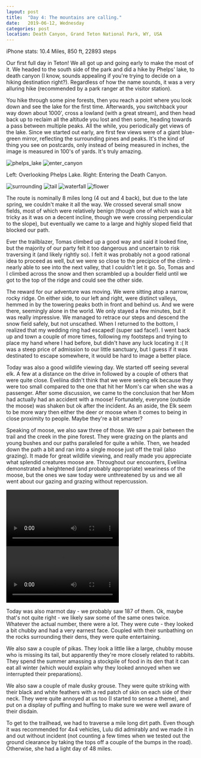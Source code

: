 ```yaml
---
layout: post
title:  "Day 4: The mountains are calling."
date:   2019-06-12, Wednesday
categories: post
location: Death Canyon, Grand Teton National Park, WY, USA
---
```


iPhone stats:  10.4 Miles, 850 ft, 22893 steps

Our first full day in Teton! We all got up and going early to make the most of it. We headed to the south side of the park and did a hike by Phelps' lake, to death canyon (I know, sounds appealing if you're trying to decide on a hiking destination right?). Regardless of how the name sounds, it was a very alluring hike (recommended by a park ranger at the visitor station). 

You hike through some pine forests, then you reach a point where you look down and see the lake for the first time. Afterwards, you switchback your way down about 1000', cross a lowland (with a great stream), and then head back up to reclaim all the altitude you lost and then some, heading towards a pass between multiple peaks. All the while, you periodically get views of the lake. Since we started out early, are first few views were of a giant blue-green mirror, reflecting the surrounding pines and peaks. It's the kind of thing you see on postcards, only instead of being measured in inches, the image is measured in 100's of yards. It's truly amazing.

<div class="post-image post-image--split">
    <img src="https://lh3.googleusercontent.com/6cp9MwVwHQnQcqc36zeG3YtnfqPyBPKolbJX5NKXQvtccuCJxYvlagmxlzmM7fhgr7QHd3NOsQgKTt5c-xwBaIR5FxgnN4yGzGQF7RkzigqSKiFtrkybfusuIc0BOnI-07FzMITjBD9pAII1Y7cgwUwMj38DjDa8BPjfPXVic_4IXtUtqPuj3MIRKMjvJAr_N83RJTIk6E5wtKk_iUDI5kvWQU5ZfMjixlE3qgmuFALYsqq2aSuSjHyubW2TIY7F22HA1QMeN1G4KxGQlFTFmJDGmpFReM7vpDaHojIRg2rqeEAMdnTJcI_DFkElDtlCSaxzDzPc_N6hFiYSZehyWZ0X547tyZj8czTnUmudIG0Ci0yTQ7WfV1oB5MfZXNLax7K9mmRkxKsbY1iLZjZ3_aQE3rJPo1fNAqYi0AyQptb4SbOn_0sFUQ8897iS4GJ-vlOB0vqaZbOkDJYogWv5F9cElepVFc2wbJRcMEz-r8btS1ZE3Tr4LpL6w_TEuz7uTOGah21HU1zfnXq4RdKkpy6aLqdFYEi8PCHk9414voKuxk1nMomlAk7jjD9wGzk-nbCGtnspp5bmLjrW22F4SuzLx8AUl5IFNcN7ve3iNDuSp_7Yd8S8YxZ7yQjLBhgo7VHSQ3PU2l7TDP0ARAXEyUjt3eMNwlkQ=w2114-h1408-no" alt="phelps_lake" />
    <img src="https://lh3.googleusercontent.com/BHIUHWnatFcF1dsnKDja8F64Id_m0JYfyMeh_1FbQqRCstcQ7yBPXNREcr0jmtV8NUOEmfYIpoM-93urmkVJgM9aXL2oThStZhdc5v6qo6hqYopEf3q4JTqy01hWCh-hSrC6kluduMWnZBlkWkTDOT10rXIB6XEjHkSA3jxi9pzDmlrVGUOEJAo2zeZPX6gOutY2FBDu60dXi3moz-rdphn3De9aFH6tvWwxW5OMvHaPZQjueNTkywFsRiL3HO-FDGlZQmVmFGoeEC6VWXN4ALYvboTCSkKcPqcaeZGlnTez1gqioRYrbX52zrWdVs63XsaZJTQ5yLOHNtcm1P8r2NaBAYYPoyhs6FYuF3ecgPgHqwC1XwAwGI_p9W9-76wbr7IAq0jTOyQYpMx-ApG87JRRE1SuQCIYDUcTO5QnBv8dAEyGVoC9ju_axLscV4brlu5pNtqFN01FWqpvSd1k9vKlWQZN0LZvB0xAsSM-GKtEJdy-Hb8NSqLgG30mOht-bEpv3LNlMHc_HBIpigA5i_6YD-zyn9EUMKhmmKn4opzKKyhd2SuOgQNFV0C7A0gR18VdSLHIV0dhNrELioc9YuigBFsrC4u-YXFUMX5jMSCNHbA3IS3oYRMe9QFvbDM7IT4LGJ6Ht1WwdQLSm5bqHlTYW3QlsbsX=w1878-h1408-no" alt="enter_canyon" />
    <p class="post-image-caption"> Left: Overlooking Phelps Lake. Right: Entering the Death Canyon. </p>
</div>

<div class="post-image post-image--split">
    <img src="https://lh3.googleusercontent.com/IU5Fo0An6p5in-_0W4ItrzrQMevQvbo7skQNh4iOMgtrN8VdXs9hitMweEGT1X2L822TTM2EZZe8mq3X6JKmcNGXCsf38Wt3H6v4hsx8dwZwqS-jX-aLUH7nGC2vfQcUXx7lPA9P3TMg-y-HAfu_MtW1KFWpZ_BlZ2DIeLIXKU86rm2XDr0cNTh1L-vTb5qkigMpuvubVjDqo1aHzYzuaDNqxVcM28DO7NaK_RhjEHkBEOaVTD38lZ07tDU6xCPXnx-Hw8z7xnY3j66qPqxbhvHzPU6WgIzxB0Gmvk-6IHhfcppSzej_NpU0uWPBoPpcpug3_sVKRGtQm6nPm6zLSEk5NAoe7ilzNP7URb20kigkUj1NnkjjURj7ycXzWdjLHTMmUiom130A8BzBbg6qctoG8USqFndUnen9_kfQA0Jv0gdVVHP4cX7h-Zukd61pZ03XbGkVFh0gimkwRjwVMbZzq1UPdYXMyfE0Zf5qsYkBIgxQjRFmAJ3Pk24FYKBro79hgCIHx5gguxpM37y2BeWAYA0ReL1lNKlcudfemFVvK85BNE9X656Pf2X1XLRhuZwosrlTpJgNIodEigyCVn4XVI-omrDUdtkY91DmBmwh9JcICBVZdH74SRwQdMpHUOSoUvNKAK1bFyxGGOUFDjnF37Xtf9hwey3A3GQ0kVD_LTBp2hb55kW5CcfqeM0niEPUDjPLtHEEW0pJgLv76SeCKw=w2114-h1408-no" alt="surrounding" />
    <img src="https://lh3.googleusercontent.com/SV6S9O_2Edx54WovZlTYhCZbHaKe5nJ1U_F02lwUi1TnApWjgAlRsZmeZQPOQqd9-6XxzBnRkrxH9ajmmJu32QsBqi9eMDWDUOjOpSP7KE2BSjuHOW-84ar_DV2ZzW9Yizwwf45v6dT6fb_VegP6RyNbWYqi9jAW85UTKyM5oDhigZkL_XShksyN3xHj9sjXyIlZSlKPjLNOwp7bW6DnwbcNaog-8ACN8CW_LOOqpsSZDa9KcoK_uUXkbttoyw44lwvub3EUpagAyMVCamk2eFbRZ_Jk2ylCa9mRG56Y5rre1URNyVvU5yfm9SGdk7I1C0LFi2J-fcHFcXrQMfMxUiuUZ9sRULUH4RwDaTwzi_oanrT_fy6v22xwI8CFuvPyUnm44hnFs1fiYrma90OLyBYfFBNZKYYC1ip4-bd1pZ4Ov4XXq6T71pfta9v15KIAPmi2j5XSbHOwkuBjj34AQNL1y4-qkTMlQBAXOQogwcvBobSXkGrrTBJWbGBnM1hAG_eev28JdSeRDC_nQgYC9QA-P6Hu-iVQjay0qlo-4dPLBZLQvauq0NbGRLEncmp-E1kB-b5AtsC4bH-lESw8YzgLuk_YNBtRPF8NIX0ArN5CYMrSLXWvOl8ZjlC7_oUIdaG1IA-gqQtSD-y5L7vDBxcQI9am1oFPSdpjJ1Ieb1CSk0ysvhRcucU95nvowCxjGy43JZm8WyU-rdbCA2tAon32MQ=w498-h332-no" alt="tail" />
    <img src="https://lh3.googleusercontent.com/eGt8pA_7rPR6YcEEZgcTbDlQWkr5e17jl6suAknwWnpLiP6irO-H-xmv_qW52qV4bMn3AoWWCVtNq28d7qw0mdOQWYs6pt6qoNy63s97ZJlmC_HzZObgRju7zQPq3YlEiQCvXUfd1qcVfi88uU2ZV2GlhQiQiNim9ydKly80dHej9lhkW33prVzS6gIzbZbWuyxbdoLz-KS3Qu95tl92_xqcKQvWAeczbJmOlmZvvtqNVFL2vlXLjjxG08E7wA7OtNw8PbBHpG9f_47FVVcHlRyf7DuHyxajPnMkCjFDIS_DJgCfZyQhKzaYdwChGgElSbDWUv7UirPgh7B4rB2NexM1QQwzjQO-5hclXjtXGmB3Z6aEi_5PPIsIE11r5mh2N4TJ_urCKQuoR1manmV9SgnXvWIPGWRRSEPSUz9pP2bLeJl_wOc72MU6v6U25tLfZiBp3uPSNA9m0bheBTFzvUIe35fh4vLr2rP3TPS0ia-q-B55sy4kmaEdeZAWzEDgfvA9k_8fo0CErJserW4nptnNAj27SXiwvv_oP3rbe7awmpuMnY6sqaAmg0aSmUnRA3D2_qtkz9cQaCanOD2stTKYLzmSkte4438dqnhshouXOQ3mHhcx0O7FQ7FcQU8BHz7jQvY3zf_tm0rWs-1Dk_nVPKq63mzfiQySq7ddAyZqtxhwo0F-nY8R0U1HVUHXFIT-k0aiBWMRgkQrP4Bxqg8d4A=w1056-h1408-no" alt="waterfall" />
    <img src="https://lh3.googleusercontent.com/GK-r_mpBcM5bHC4xtePNvyoMBIHyMy7vuFcrIChCqS76iYXPN6Nb32naCrvVSLLtXJqUnkJGspNadfHRicDh4Lad1T4PAkfayWcg_gerOYjtlOHN1oQEpYFqcs4V07LwJ-4Mtiv_sSgpJ5rBmdCZOBLd6p1LbIEh6-oR79T3_0kgEMhHNC36yu5fCRtM1G-AhOfTsBiqTvCHbHn2qM7qzA2Yh38Lv6pEOSX5dbPAyouERgkXEPN36Aj4l33PRVENxmBPJizBj8DaIBI9AIrKH4U0hZ2XP92Fc7ew-odgOs9eDhO-B7qEkaqMZCksuV7xuyCOjX5mF_9bZK68Yzl08gKAvz2k3h7PSK9tWtF91_O2inMfUVvNr6SdgZNZIlQWjomAboJgOPLHRebdBteVsdJA5zVZX4pi6omLt-AfiH119MeQr5um5kS2QkRd44VdeXNxkw5_wH5eAN7WMwlqo7UVWc2fiHjKrm6jDaOAgUPtMWZ8wQSH5WQ-dA7Z3QdwYmGfwI2E8L7bpkkZojU2nuUTxRkwG5af1SlzGRG_yiGkoLdTuH9it21h9Ne0xzXQXjLgihN9F7LmbPY8V9bEmQKdBqjVIwZnAmj8mcFnt11cipwkfyuMhd-en9F4TqlMlN1gMLRjQRieJnoceF8-kFfkzodJuxplQnEjXLUIRF2Eu_PzpNRb5DSWue-sHEth6YorW3kxO-PXA4eSw4tG_AthQQ=w940-h1408-no" alt="flower" />
</div>

The route is nominally 8 miles long (4 out and 4 back), but due to the late spring, we couldn't make it all the way. We crossed several small snow fields, most of which were relatively benign (though one of which was a bit tricky as it was on a decent incline, though we were crossing perpendicular to the slope), but eventually we came to a large and highly sloped field that blocked our path.

Ever the trailblazer, Tomas climbed up a good way and said it looked fine, but the majority of our party felt it too dangerous and uncertain to risk traversing it (and likely rightly so). I felt it was probably not a good rational idea to proceed as well, but we were so close to the precipice of the climb - nearly able to see into the next valley, that I couldn't let it go. So, Tomas and I climbed across the snow and then scrambled up a boulder field until we got to the top of the ridge and could see the other side.

The reward for our adventure was moving. We were sitting atop a narrow, rocky ridge. On either side, to our left and right, were distinct valleys, hemmed in by the towering peaks both in front and behind us. And we were there, seemingly alone in the world. We only stayed a few minutes, but it was really impressive. We managed to retrace our steps and descend the snow field safely, but not unscathed. When I returned to the bottom, I realized that my wedding ring had escaped! (super sad face!). I went back up and town a couple of more times, following my footsteps and trying to place my hand where I had before, but didn't have any luck locating it :( It was a steep price of admission to our little sanctuary, but I guess if it was destinated to escape somewhere, it would be hard to image a better place.

Today was also a good wildlife viewing day. We started off seeing several elk. A few at a distance on the drive in followed by a couple of others that were quite close. Eveliina didn't think that we were seeing elk because they were too small compared to the one that hit her Mom's car when she was a passenger. After some discussion, we came to the conclusion that her Mom had actually had an accident with a moose! Fortunately, everyone (outside the moose) was shaken but ok after the incident. As an aside, the Elk seem to be more wary then either the deer or moose when it comes to being in close proximity to people. Maybe they're a bit smarter?

Speaking of moose, we also saw three of those. We saw a pair between the trail and the creek in the pine forest. They were grazing on the plants and young bushes and our paths paralleled for quite a while. Then, we headed down the path a bit and ran into a single moose just off the trail (also grazing). It made for great wildlife viewing, and really made you appreciate what splendid creatures moose are. Throughout our encounters, Eveliina demonstrated a heightened (and probably appropriate) weariness of the moose, but the ones we saw today were unthreatened by us and we all went about our gazing and grazing without repercussion.

<div class="post-image post-image--split">
    <video src="https://lh3.googleusercontent.com/lyx48OrDlDIn1xPKm-lT2OAQ4KQGDsOfUUFzePEqbpSW_iGF_WUKqu8Z7EV5ywo8SaR8Y6b3_zyhDWDV_FOIcTyhFXXI2RjDgxzztwpVzKFaNG7T8Qt4ss10i3SqRGYCYZBFVPM4XZAvhwaNnIWfBGw70rr0O_RaXcYlPcqfFkjy6EKTm6HgEjBI9adQbMnFXKzrhmBPmXBfhKWXOfEUDkltNK8mbJMxfJxIeZM-Dl6Q_OKgFfejgMkiie0f_Fsl99TYDtlAd4l2g8IKf5oaTv9Kye_C2l81PJreQsrnUtXW553w-NRxZmYtdvmeh7dDzkPVcPyG5W8o9F3RlW6YHATpzlJNbwxlIYNc49coQtEZSu0CAJrQC8HuSShd_gbLmIctt9ZoRzGPwHXJkBq7f4bCyy1E36ExyoKkCwS7nQ_vx0hy2li6zVfAh98G9OV2_x6yQdhdE9lLWqjY8uU-U23cAssmWlX0DJz2qXaPwuAOP_n57hMivvbml1YHCTZmGEtw-89lTS-pSdbG9zEL5y_s1M37wI8H-S929tDRFyRQVL7tbayz0URt68RZRYe07Q4oaJ3TXETsPIXCaO_-eDwp8vWt3ErTu_EjKHmXwqUo6EAYCXhzHM3M1GkvTyIzhI3bzHaFbQ0POyMFMy8pwBEIsC-_ep314kBiYzvkiOpqPSIEMa2-Eix2zbIf606hMT0TeAT0adbl-s7PFD-auSrHlA=m22" width="300" controls preload></video> 
    <video src="https://lh3.googleusercontent.com/AEOvpmCSeWzDZEY4sLl1Kjcc8pwXz5fdJnxfRWyPD3J4yoxDcybUv-b_okZ9jKe7S7ItEqPUafxqlPmCi1pV9ByxnnM_yi6xNhY5fQZxIqKkiEbBYhdgVmAmzRfVX4sJueLb-mT-5QOpwrz7pUPsvI5uN4X-9lyuaDhB-Xl105v2yoqRz_7k27v9plPNfnYwnnR_gJoxdm50EMyG9aQdRV57ViWIagvunH8U43N_xf0mhXGLU5o4qNgc4zGzYBXRze-kOP5WdxQ0swDaBtLZTTgmPbXnhdR87udDaCwK_bt7uG7CxAm-MNuRZVgcvLkH1TmWufGgSHJ9wq0PyEPhwH_SDoadZ5k52L15zJwW6QJhnZqC8-LHGW5xZhXtNblbA4DMtpvSjsDb1GkHHUci6fTGSRHfhjUv4KIY1OP_oM6vSisZx1w4f_n_RBd8f9hJFQhAoWoGFnR4ke2yX0arlzWMuunN_xI1SqqKQWyKRMFeUuj7LsYjW_zippTbTLgTsDFHiLGE3My2iTIPNeCRCNqfiGE2M1rUKvv2pjX6qwVIorq9UDgievP_KeMwZE-xSqxmjRU8d9ZOxw9zT_vqml0tKR1LAA_lgUWzV4_NJRxBjhy2IluctWdM9fHWbJDqwToaO02LITsmNgUPMNycCe8c9f_LxiX6T0EhAIPO4OYny7hdiynd7WG3ouookXj8xD6xX6M0rJq0kdkbizcOKELgaw=m37" width="300" controls preload></video>
</div>

Today was also marmot day - we probably saw 187 of them. Ok, maybe that's not quite right - we likely saw some of the same ones twice. Whatever the actual number, there were a lot. They were cute - they looked a bit chubby and had a very earnest face. Coupled with their sunbathing on the rocks surrounding their dens, they were quite entertaining.

We also saw a couple of pikas. They look a little like a large, chubby mouse who is missing its tail, but apparently they're more closely related to rabbits. They spend the summer amassing a stockpile of food in its den that it can eat all winter (which would explain why they looked annoyed when we interrupted their preparations).  

We also saw a couple of male dusky grouse. They were quite striking with their black and white feathers with a red patch of skin on each side of their neck. They were quite annoyed at us too (I started to sense a theme), and put on a display of puffing and huffing to make sure we were well aware of their disdain.

To get to the trailhead, we had to traverse a mile long dirt path. Even though it was recommended for 4x4 vehicles, Lulu did admirably and we made it in and out without incident (not counting a few times when we tested out the ground clearance by taking the tops off a couple of the bumps in the road). Otherwise, she had a light day of 48 miles.
